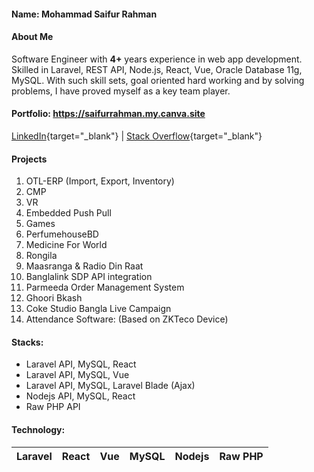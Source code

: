#### Name: Mohammad Saifur Rahman
#### About Me
Software Engineer with **4+** years experience in web app development. Skilled in Laravel, REST API, Node.js, React, Vue, Oracle Database 11g, MySQL. With such skill sets, goal oriented hard working and by solving problems, I have proved myself as a key team player.

#### Portfolio: <a href="[https://saifurrahman.my.canva.site](https://saifurrahman.my.canva.site)" target="_blank">https://saifurrahman.my.canva.site</a>

[LinkedIn](https://www.linkedin.com/in/saifurrahman1193/){target="_blank"} | [Stack Overflow](https://stackoverflow.com/users/14350717/md-saifur-rahman){target="_blank"}


#### Projects 
1. OTL-ERP (Import, Export, Inventory)
2. CMP
3. VR
4. Embedded Push Pull
5. Games
6. PerfumehouseBD
7. Medicine For World
8. Rongila
9. Maasranga & Radio Din Raat
10. Banglalink SDP API integration
11. Parmeeda Order Management System
12. Ghoori Bkash
13. Coke Studio Bangla Live Campaign
14. Attendance Software: (Based on ZKTeco Device)




#### Stacks:
- Laravel API, MySQL, React
- Laravel API, MySQL, Vue        
- Laravel API, MySQL, Laravel Blade (Ajax)
- Nodejs API, MySQL, React
- Raw PHP API


#### Technology:


|Laravel|React|Vue|MySQL|Nodejs|Raw PHP |
|-|-|-|-|-|-|
 



